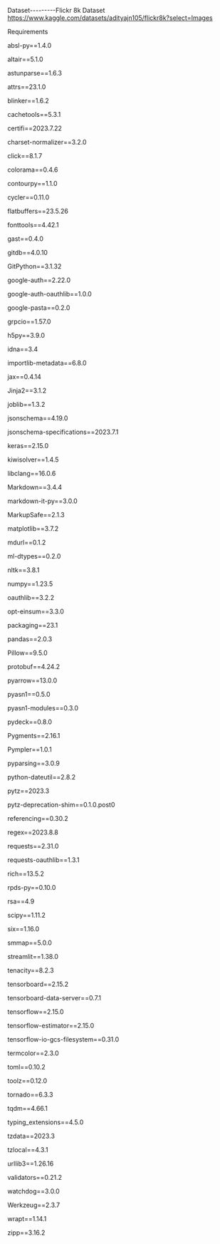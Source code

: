 Dataset---------Flickr 8k Dataset
https://www.kaggle.com/datasets/adityajn105/flickr8k?select=Images


Requirements

absl-py==1.4.0

altair==5.1.0

astunparse==1.6.3

attrs==23.1.0

blinker==1.6.2

cachetools==5.3.1

certifi==2023.7.22

charset-normalizer==3.2.0

click==8.1.7

colorama==0.4.6

contourpy==1.1.0

cycler==0.11.0

flatbuffers==23.5.26

fonttools==4.42.1

gast==0.4.0

gitdb==4.0.10

GitPython==3.1.32

google-auth==2.22.0

google-auth-oauthlib==1.0.0

google-pasta==0.2.0

grpcio==1.57.0

h5py==3.9.0

idna==3.4

importlib-metadata==6.8.0

jax==0.4.14


Jinja2==3.1.2

joblib==1.3.2

jsonschema==4.19.0

jsonschema-specifications==2023.7.1

keras==2.15.0

kiwisolver==1.4.5

libclang==16.0.6

Markdown==3.4.4


markdown-it-py==3.0.0

MarkupSafe==2.1.3

matplotlib==3.7.2

mdurl==0.1.2

ml-dtypes==0.2.0

nltk==3.8.1

numpy==1.23.5

oauthlib==3.2.2

opt-einsum==3.3.0

packaging==23.1

pandas==2.0.3

Pillow==9.5.0

protobuf==4.24.2

pyarrow==13.0.0

pyasn1==0.5.0

pyasn1-modules==0.3.0

pydeck==0.8.0

Pygments==2.16.1

Pympler==1.0.1

pyparsing==3.0.9

python-dateutil==2.8.2

pytz==2023.3

pytz-deprecation-shim==0.1.0.post0

referencing==0.30.2

regex==2023.8.8

requests==2.31.0

requests-oauthlib==1.3.1

rich==13.5.2

rpds-py==0.10.0

rsa==4.9

scipy==1.11.2

six==1.16.0

smmap==5.0.0

streamlit==1.38.0

tenacity==8.2.3

tensorboard==2.15.2

tensorboard-data-server==0.7.1

tensorflow==2.15.0

tensorflow-estimator==2.15.0

tensorflow-io-gcs-filesystem==0.31.0

termcolor==2.3.0

toml==0.10.2

toolz==0.12.0

tornado==6.3.3

tqdm==4.66.1

typing_extensions==4.5.0

tzdata==2023.3

tzlocal==4.3.1

urllib3==1.26.16

validators==0.21.2

watchdog==3.0.0

Werkzeug==2.3.7

wrapt==1.14.1

zipp==3.16.2
